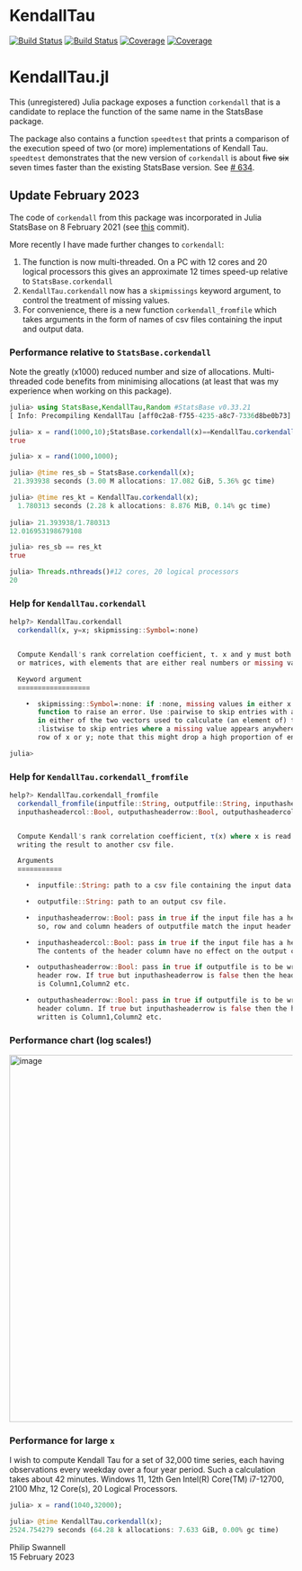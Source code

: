 # KendallTau

[![Build Status](https://travis-ci.com/PGS62/KendallTau.jl.svg?branch=master)](https://travis-ci.com/PGS62/KendallTau.jl)
[![Build Status](https://ci.appveyor.com/api/projects/status/github/PGS62/KendallTau.jl?svg=true)](https://ci.appveyor.com/project/PGS62/KendallTau-jl)
[![Coverage](https://codecov.io/gh/PGS62/KendallTau.jl/branch/master/graph/badge.svg)](https://codecov.io/gh/PGS62/KendallTau.jl)
[![Coverage](https://coveralls.io/repos/github/PGS62/KendallTau.jl/badge.svg?branch=master)](https://coveralls.io/github/PGS62/KendallTau.jl?branch=master)
# KendallTau.jl

This (unregistered) Julia package exposes a function `corkendall` that is a candidate to replace the function of the same name in the StatsBase package. 

The package also contains a function `speedtest` that prints a comparison of the execution speed of two (or more) implementations of Kendall Tau. `speedtest` demonstrates that the new version of `corkendall` is about ~~five~~ ~~six~~ seven times faster than the existing StatsBase version. See [# 634](https://github.com/JuliaStats/StatsBase.jl/issues/634).

## Update February 2023
The code of `corkendall` from this package was incorporated in Julia StatsBase on 8 February 2021 (see [this](https://github.com/JuliaStats/StatsBase.jl/commit/11ac5b596405367b3217d3d962e22523fef9bb0d) commit).

More recently I have made further changes to `corkendall`:

1) The function is now multi-threaded. On a PC with 12 cores and 20 logical processors this gives an approximate 12 times speed-up relative to `StatsBase.corkendall`
2) `KendallTau.corkendall` now has a `skipmissings` keyword argument, to control the treatment of missing values.
3) For convenience, there is a new function `corkendall_fromfile` which takes arguments in the form of names of csv files containing the input and output data.
 
### Performance relative to `StatsBase.corkendall`
Note the greatly (x1000) reduced number and size of allocations. Multi-threaded code benefits from minimising allocations (at least that was my experience when working on this package).
```julia
julia> using StatsBase,KendallTau,Random #StatsBase v0.33.21
[ Info: Precompiling KendallTau [aff0c2a8-f755-4235-a8c7-7336d8be0b73]

julia> x = rand(1000,10);StatsBase.corkendall(x)==KendallTau.corkendall(x)#compile
true

julia> x = rand(1000,1000);

julia> @time res_sb = StatsBase.corkendall(x);
 21.393938 seconds (3.00 M allocations: 17.082 GiB, 5.36% gc time)

julia> @time res_kt = KendallTau.corkendall(x);
  1.780313 seconds (2.28 k allocations: 8.876 MiB, 0.14% gc time)
  
julia> 21.393938/1.780313
12.016953198679108

julia> res_sb == res_kt
true

julia> Threads.nthreads()#12 cores, 20 logical processors
20
```
### Help for `KendallTau.corkendall`
```julia
help?> KendallTau.corkendall
  corkendall(x, y=x; skipmissing::Symbol=:none)


  Compute Kendall's rank correlation coefficient, τ. x and y must both be either vectors
  or matrices, with elements that are either real numbers or missing values.

  Keyword argument
  ≡≡≡≡≡≡≡≡≡≡≡≡≡≡≡≡≡≡

    •  skipmissing::Symbol=:none: if :none, missing values in either x or y cause the
       function to raise an error. Use :pairwise to skip entries with a missing value
       in either of the two vectors used to calculate (an element of) the return. Use
       :listwise to skip entries where a missing value appears anywhere in a given
       row of x or y; note that this might drop a high proportion of entries.

julia> 
```

### Help for `KendallTau.corkendall_fromfile`
```julia
help?> KendallTau.corkendall_fromfile
  corkendall_fromfile(inputfile::String, outputfile::String, inputhasheaderrow::Bool,
  inputhasheadercol::Bool, outputhasheaderrow::Bool, outputhasheadercol::Bool)


  Compute Kendall's rank correlation coefficient, τ(x) where x is read from a csv file,
  writing the result to another csv file.

  Arguments
  ≡≡≡≡≡≡≡≡≡≡≡

    •  inputfile::String: path to a csv file containing the input data.

    •  outputfile::String: path to an output csv file.

    •  inputhasheaderrow::Bool: pass in true if the input file has a header row. If
       so, row and column headers of outputfile match the input header row.

    •  inputhasheadercol::Bool: pass in true if the input file has a header column.
       The contents of the header column have no effect on the output correlations.

    •  outputhasheaderrow::Bool: pass in true if outputfile is to be written with a
       header row. If true but inputhasheaderrow is false then the header row written
       is Column1,Column2 etc.

    •  outputhasheaderrow::Bool: pass in true if outputfile is to be written with a
       header column. If true but inputhasheaderrow is false then the header column
       written is Column1,Column2 etc.
```

### Performance chart (log scales!)
<img width="652" alt="image" src="https://user-images.githubusercontent.com/18028484/218805079-5aa7ef02-f89b-4309-8f20-007541ee1005.png">

### Performance for large `x`
I wish to compute Kendall Tau for a set of 32,000 time series, each having observations every weekday over a four year period. Such a calculation takes about 42 minutes. Windows 11, 12th Gen Intel(R) Core(TM) i7-12700, 2100 Mhz, 12 Core(s), 20 Logical Processors.

```julia
julia> x = rand(1040,32000);

julia> @time KendallTau.corkendall(x);
2524.754279 seconds (64.28 k allocations: 7.633 GiB, 0.00% gc time)
```

Philip Swannell  
15 February 2023
